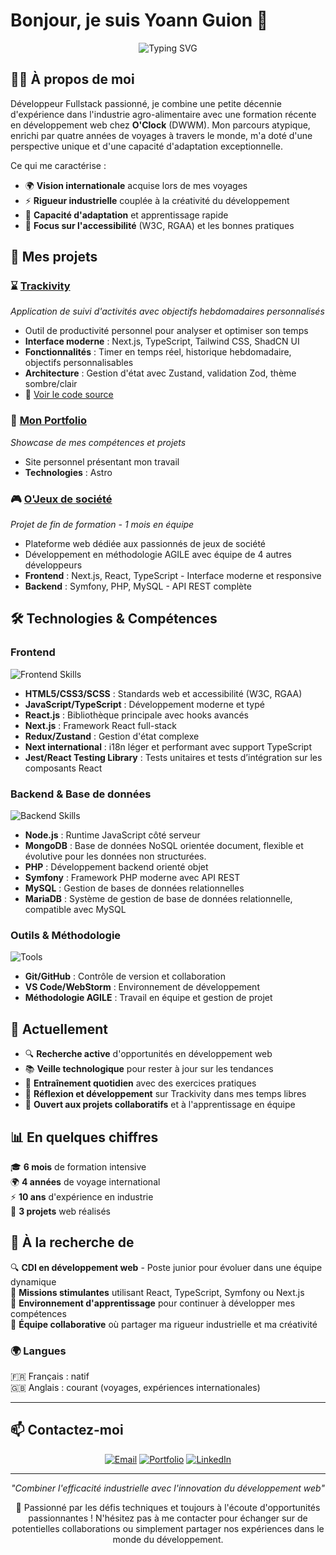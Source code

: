 # Bonjour, je suis Yoann Guion 👋

<div align="center">
  <img src="https://readme-typing-svg.herokuapp.com?font=Fira+Code&size=22&pause=1000&color=FF6B35&center=true&vCenter=true&width=500&lines=Développeur+Fullstack+Junior;Parcours+atypique+%26+international;React+•+Symfony+•+TypeScript;Curieux+des+nouvelles+technologies+!" alt="Typing SVG" />
</div>


## 👨‍💻 À propos de moi

Développeur Fullstack passionné, je combine une petite décennie d'expérience dans l'industrie agro-alimentaire avec une formation récente en développement web chez **O'Clock** (DWWM). Mon parcours atypique, enrichi par quatre années de voyages à travers le monde, m'a doté d'une perspective unique et d'une capacité d'adaptation exceptionnelle.

Ce qui me caractérise :
- 🌍 **Vision internationale** acquise lors de mes voyages
- ⚡ **Rigueur industrielle** couplée à la créativité du développement
- 🚀 **Capacité d'adaptation** et apprentissage rapide
- 🎯 **Focus sur l'accessibilité** (W3C, RGAA) et les bonnes pratiques


## 🚀 Mes projets

### ⌛ [Trackivity](https://trackivity.vercel.app/fr) 
*Application de suivi d'activités avec objectifs hebdomadaires personnalisés* 
- Outil de productivité personnel pour analyser et optimiser son temps
- **Interface moderne** : Next.js, TypeScript, Tailwind CSS, ShadCN UI
- **Fonctionnalités** : Timer en temps réel, historique hebdomadaire, objectifs personnalisables
- **Architecture** : Gestion d'état avec Zustand, validation Zod, thème sombre/clair
- 📂 [Voir le code source](https://github.com/Yoann-Guion/activity-timer)

### 💼 [Mon Portfolio](https://yoannguion.com)
*Showcase de mes compétences et projets*
- Site personnel présentant mon travail
- **Technologies** : Astro

### 🎮 [O'Jeux de société](https://ojeuxdesociete.fr/)
*Projet de fin de formation - 1 mois en équipe*
- Plateforme web dédiée aux passionnés de jeux de société
- Développement en méthodologie AGILE avec équipe de 4 autres développeurs
- **Frontend** : Next.js, React, TypeScript - Interface moderne et responsive
- **Backend** : Symfony, PHP, MySQL - API REST complète


## 🛠️ Technologies & Compétences

### Frontend
<div>
  <img src="https://skillicons.dev/icons?i=html,css,scss,js,ts,react,nextjs,redux,jest" alt="Frontend Skills" />
</div>

- **HTML5/CSS3/SCSS** : Standards web et accessibilité (W3C, RGAA)
- **JavaScript/TypeScript** : Développement moderne et typé
- **React.js** : Bibliothèque principale avec hooks avancés
- **Next.js** : Framework React full-stack
- **Redux/Zustand** : Gestion d'état complexe
- **Next international** : i18n léger et performant avec support TypeScript
- **Jest/React Testing Library** : Tests unitaires et tests d’intégration sur les composants React

### Backend & Base de données
<div>
  <img src="https://skillicons.dev/icons?i=nodejs,mongodb,php,symfony,mysql,mariadb" alt="Backend Skills" />
</div>

- **Node.js** : Runtime JavaScript côté serveur
- **MongoDB** : Base de données NoSQL orientée document, flexible et évolutive pour les données non structurées. 
- **PHP** : Développement backend orienté objet
- **Symfony** : Framework PHP moderne avec API REST
- **MySQL** : Gestion de bases de données relationnelles
- **MariaDB** : Système de gestion de base de données relationnelle, compatible avec MySQL

### Outils & Méthodologie
<div>
  <img src="https://skillicons.dev/icons?i=git,github,vscode,webstorm" alt="Tools" />
</div>

- **Git/GitHub** : Contrôle de version et collaboration
- **VS Code/WebStorm** : Environnement de développement
- **Méthodologie AGILE** : Travail en équipe et gestion de projet



## 🌱 Actuellement

- 🔍 **Recherche active** d'opportunités en développement web
- 📚 **Veille technologique** pour rester à jour sur les tendances
- 💪 **Entraînement quotidien** avec des exercices pratiques
- 🔧 **Réflexion et développement** sur Trackivity dans mes temps libres
- 🤝 **Ouvert aux projets collaboratifs** et à l'apprentissage en équipe



## 📊 En quelques chiffres

🎓 **6 mois** de formation intensive  
🌍 **4 années** de voyage international  
⚡ **10 ans** d'expérience en industrie  
🚀 **3 projets** web réalisés  



## 🎯 À la recherche de

🔍 **CDI en développement web** - Poste junior pour évoluer dans une équipe dynamique  
💼 **Missions stimulantes** utilisant React, TypeScript, Symfony ou Next.js  
🌱 **Environnement d'apprentissage** pour continuer à développer mes compétences  
🤝 **Équipe collaborative** où partager ma rigueur industrielle et ma créativité  



### 🌍 Langues
🇫🇷 Français : natif  
🇬🇧 Anglais : courant (voyages, expériences internationales)

---

## 📫 Contactez-moi

<div align="center">

[![Email](https://img.shields.io/badge/-yoannguion@ik.me-D14836?style=for-the-badge&logo=gmail&logoColor=white)](mailto:yoannguion@ik.me)
[![Portfolio](https://img.shields.io/badge/-Mon_Portfolio-4285F4?style=for-the-badge&logo=google-chrome&logoColor=white)](https://yoannguion.com)
[![LinkedIn](https://img.shields.io/badge/-LinkedIn-0077B5?style=for-the-badge&logo=linkedin&logoColor=white)](https://www.linkedin.com/in/yoann-guion)

</div>

---

<div align="center">
  <i>"Combiner l'efficacité industrielle avec l'innovation du développement web"</i>
  
  💬 Passionné par les défis techniques et toujours à l'écoute d'opportunités passionnantes ! N'hésitez pas à me contacter pour échanger sur de potentielles collaborations ou simplement partager nos expériences dans le monde du développement.
</div>
